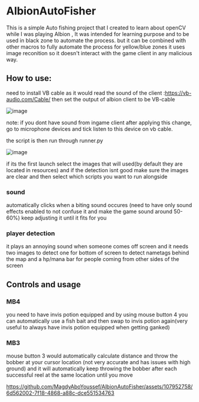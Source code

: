 # AlbionAutoFisher

This is a simple Auto fishing project that I created to learn about openCV while I was playing Albion , It was intended for learning purpose and to be used in black zone to automate the process.
but it can be combined with other macros to fully automate the process for yellow/blue zones
it uses image reconition so it doesn't interact with the game client in any malicious way.

## How to use: 
need to install VB cable as it would read the sound of the client :https://vb-audio.com/Cable/
then set the output of albion client to be VB-cable

 ![image](https://github.com/MagdyAboYoussef/AlbionAutoFisher/assets/107952758/1a3e1f8f-f2d7-40fe-957a-a7a9a37c426d)


note: if you dont have sound from ingame client after applying this change, go to microphone devices and tick listen to this device on vb cable.

the script is then run through runner.py


![image](https://github.com/MagdyAboYoussef/AlbionAutoFisher/assets/107952758/3d7cccd3-3af2-49aa-851a-8c65f19b8b77)


if its the first launch select the images that will used(by default they are located in resources) and if the detection isnt good make sure the images are clear
and then select which scripts you want to run alongside 
### sound
automatically clicks when a biting sound occures (need to have only sound effects enabled to not confuse it and make the game sound around 50-60%) keep adjusting it until it fits for you
### player detection
it plays an annoying sound when someone comes off screen and it needs two images to detect one for bottom of screen to detect nametags behind the map 
and a hp/mana bar for people coming from other sides of the screen 


## Controls and usage 
### MB4
you need to have invis potion equipped and by using mouse button 4 you can automatically use a fish bait and then swap to invis potion again(very useful to always have invis potion equipped when getting ganked)

### MB3
mouse button 3 would automatically calculate distance  and throw the bobber at your cursor location  (not very accurate and has issues with high ground)
and it will automatically keep throwing the bobber after each successful reel at the same location until you move



https://github.com/MagdyAboYoussef/AlbionAutoFisher/assets/107952758/6d562002-7f18-4868-a88c-dce551534763

